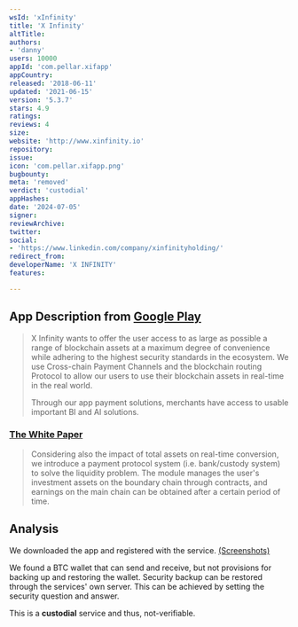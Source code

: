 ```yaml
---
wsId: 'xInfinity'
title: 'X Infinity'
altTitle: 
authors:
- 'danny'
users: 10000
appId: 'com.pellar.xifapp'
appCountry: 
released: '2018-06-11'
updated: '2021-06-15'
version: '5.3.7'
stars: 4.9
ratings: 
reviews: 4
size: 
website: 'http://www.xinfinity.io'
repository: 
issue: 
icon: 'com.pellar.xifapp.png'
bugbounty: 
meta: 'removed'
verdict: 'custodial'
appHashes: 
date: '2024-07-05'
signer: 
reviewArchive: 
twitter: 
social:
- 'https://www.linkedin.com/company/xinfinityholding/'
redirect_from: 
developerName: 'X INFINITY'
features: 

---
```


## App Description from [Google Play](https://play.google.com/store/apps/details?id=com.pellar.xifapp&gl=us) 

> X Infinity wants to offer the user access to as large as possible a range of blockchain assets at a maximum degree of convenience while adhering to the highest security standards in the ecosystem. We use Cross-chain Payment Channels and the blockchain routing Protocol to allow our users to use their blockchain assets in real-time in the real world.
>
> Through our app payment solutions, merchants have access to usable important BI and AI solutions.

### [The White Paper](https://www.xinfinity.io/wp-content/uploads/X-PAY_Whitepaper%202021_ENG_v2.1.pdf) 

> Considering also the impact of total assets on real-time conversion, we introduce a payment protocol system (i.e. bank/custody system) to solve the liquidity problem. The module manages the user's investment assets on the boundary chain through contracts, and earnings on the main chain can be obtained after a certain period of time.

## Analysis 

We downloaded the app and registered with the service. [(Screenshots)](https://twitter.com/BitcoinWalletz/status/1645615216737271808)

We found a BTC wallet that can send and receive, but not provisions for backing up and restoring the wallet. Security backup can be restored through the services' own server. This can be achieved by setting the security question and answer. 

This is a **custodial** service and thus, not-verifiable.
